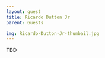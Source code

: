 ```yaml
---
layout: guest
title: Ricardo Dutton Jr
parent: Guests

img: Ricardo-Dutton-Jr-thumbail.jpg
---
```





TBD
